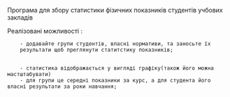   Програма для збору статистики 
  фізичних показників студентів учбових закладів 
  
  Реалізовані можливості : 
        
        
        - додавайте групи студентів, власні нормативи, та заносьте їх 
        результати щоб преглянути статитстику показників;
        
        
        - статистика відображається у вигляді графіку(також його можна мастштабувати)
        - для групи це середні показники за курс, а для студента його власні результати за роки навчання;
  
  
